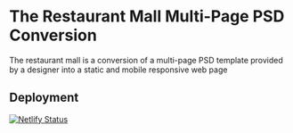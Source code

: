 # The Restaurant Mall Multi-Page PSD Conversion

The restaurant mall is a conversion of a multi-page PSD template provided by a designer into a static and mobile responsive web page

## Deployment

[![Netlify Status](https://api.netlify.com/api/v1/badges/3c214639-3dc5-4440-8d75-53dcb838ca72/deploy-status)](https://app.netlify.com/sites/the-restaurant-mall/deploys)
